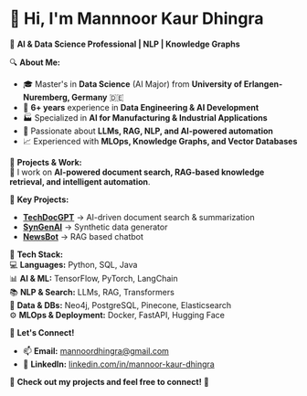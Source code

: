 # 👋 Hi, I'm Mannnoor Kaur Dhingra  

🎯 **AI & Data Science Professional | NLP | Knowledge Graphs**  

🔍 **About Me:**  
- 🎓 Master's in **Data Science** (AI Major) from **University of Erlangen-Nuremberg, Germany** 🇩🇪  
- 💼 **6+ years** experience in **Data Engineering & AI Development**  
- 🏭 Specialized in **AI for Manufacturing & Industrial Applications**  
- 🤖 Passionate about **LLMs, RAG, NLP, and AI-powered automation**  
- 📈 Experienced with **MLOps, Knowledge Graphs, and Vector Databases**  

📂 **Projects & Work:**  
🚀 I work on **AI-powered document search, RAG-based knowledge retrieval, and intelligent automation**.  

🌟 **Key Projects:**  
- **[TechDocGPT](https://github.com/Mannoor-dhingra/TechDocGPT)** → AI-driven document search & summarization  
- **[SynGenAI](https://github.com/Mannoor-dhingra/SynGenAI)** → Synthetic data generator  
- **[NewsBot](https://github.com/Mannoor-dhingra/news_bot)** → RAG based chatbot  

🔧 **Tech Stack:**  
💻 **Languages:** Python, SQL, Java  
📊 **AI & ML:** TensorFlow, PyTorch, LangChain  
📚 **NLP & Search:** LLMs, RAG, Transformers  
🔗 **Data & DBs:** Neo4j, PostgreSQL, Pinecone, Elasticsearch  
⚙️ **MLOps & Deployment:** Docker, FastAPI, Hugging Face  

🚀 **Let's Connect!**  
- 📫 **Email:** mannoordhingra@gmail.com  
- 💼 **LinkedIn:** [linkedin.com/in/mannoor-kaur-dhingra](https://www.linkedin.com/in/mannoor-kaur-dhingra-096414162/)  

🌟 **Check out my projects and feel free to connect!** 🚀  
